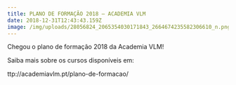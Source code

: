 ```yaml
---
title: PLANO DE FORMAÇÃO 2018 – ACADEMIA VLM
date: 2018-12-31T12:43:43.159Z
image: /img/uploads/28056824_2065354030171843_2664674235582306610_n.png
---
```

Chegou o plano de formação 2018 da Academia VLM!



Saiba mais sobre os cursos disponíveis em: 

ttp://academiavlm.pt/plano-de-formacao/
